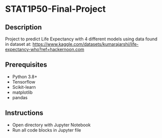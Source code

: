 # STAT1P50-Final-Project

## Description
Project to predict Life Expectancy with 4 different models using data found in dataset at:
https://www.kaggle.com/datasets/kumarajarshi/life-expectancy-who?ref=hackernoon.com

## Prerequisites
- Python 3.8+
- Tensorflow
- Scikit-learn
- matplotlib
- pandas

## Instructions
- Open directory with Jupyter Notebook
- Run all code blocks in Jupyter file
